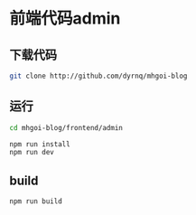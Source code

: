 
# 前端代码admin

## 下载代码
```bash
git clone http://github.com/dyrnq/mhgoi-blog
```

## 运行
```bash
cd mhgoi-blog/frontend/admin

npm run install
npm run dev
```

## build

```bash
npm run build
```